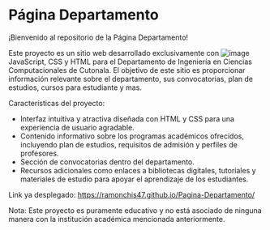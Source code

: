 # Página Departamento
¡Bienvenido al repositorio de la Página Departamento!

Este proyecto es un sitio web desarrollado exclusivamente con ![image]({https://img.shields.io/badge/Codecov-F01F7A?style=for-the-badge&logo=Codecov&logoColor=white}) JavaScript, CSS y HTML para el Departamento de Ingeniería en Ciencias Computacionales de Cutonala. 
El objetivo de este sitio es proporcionar información relevante sobre el departamento, sus convocatorias, plan de estudios, cursos para estudiante y mas.

Características del proyecto:

- Interfaz intuitiva y atractiva diseñada con HTML y CSS para una experiencia de usuario agradable.
- Contenido informativo sobre los programas académicos ofrecidos, incluyendo plan de estudios, requisitos de admisión y perfiles de profesores.
- Sección de convocatorias dentro del departamento.
- Recursos adicionales como enlaces a bibliotecas digitales, tutoriales y materiales de estudio para apoyar el aprendizaje de los estudiantes.

Link ya desplegado: https://ramonchis47.github.io/Pagina-Departamento/

Nota: Este proyecto es puramente educativo y no está asociado de ninguna manera con la institución académica mencionada anteriormente.
